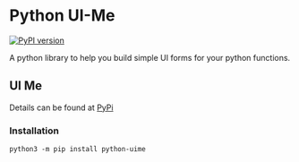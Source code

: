 # Python UI-Me

[![PyPI version](https://img.shields.io/pypi/v/python-uime?style=for-the-badge)](https://pypi.org/project/python-uime)

A python library to help you build simple UI forms for your python functions.

## UI Me

Details can be found at [PyPi](https://pypi.org/project/python-uime/)

### Installation

```shell
python3 -m pip install python-uime
```

